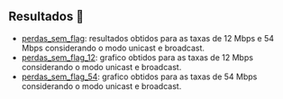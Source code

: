 ## Resultados 🧐

- [perdas_sem_flag](https://github.com/wesnasimone/EA006_TCC_ESP-NOW/tree/main/Dados/Estabilidade/Metodo_2/perdas_sem_flag.txt): resultados obtidos para as taxas de 12 Mbps e 54 Mbps considerando o modo unicast e broadcast.
- [perdas_sem_flag_12](https://github.com/wesnasimone/EA006_TCC_ESP-NOW/tree/main/Dados/Estabilidade/Metodo_2/perdas_sem_flag_12.png): grafico obtidos para as taxas de 12 Mbps considerando o modo unicast e broadcast.
- [perdas_sem_flag_54](https://github.com/wesnasimone/EA006_TCC_ESP-NOW/tree/main/Dados/Estabilidade/Metodo_2/perdas_sem_flag_54.png): grafico obtidos para as taxas de 54 Mbps considerando o modo unicast e broadcast.
